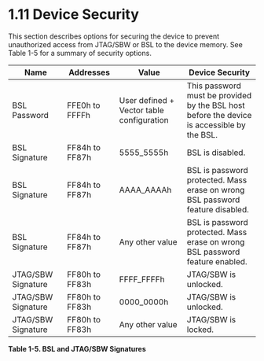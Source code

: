 # 1.11 Device Security

This section describes options for securing the device to prevent unauthorized access from JTAG/SBW or BSL to the
device memory. See Table 1-5 for a summary of security options.

<a id="table-1-5"></a>

| Name               | Addresses      | Value                                        | Device Security                                                                               |
| ------------------ | -------------- | -------------------------------------------- | --------------------------------------------------------------------------------------------- |
| BSL Password       | FFE0h to FFFFh | User defined +<br>Vector table configuration | This password must be provided by the BSL host<br>before the device is accessible by the BSL. |
| BSL Signature      | FF84h to FF87h | 5555_5555h                                   | BSL is disabled.                                                                              |
| BSL Signature      | FF84h to FF87h | AAAA_AAAAh                                   | BSL is password protected. Mass erase on wrong<br>BSL password feature disabled.              |
| BSL Signature      | FF84h to FF87h | Any other value                              | BSL is password protected. Mass erase on wrong<br>BSL password feature enabled.               |
| JTAG/SBW Signature | FF80h to FF83h | FFFF_FFFFh                                   | JTAG/SBW is unlocked.                                                                         |
| JTAG/SBW Signature | FF80h to FF83h | 0000_0000h                                   | JTAG/SBW is unlocked.                                                                         |
| JTAG/SBW Signature | FF80h to FF83h | Any other value                              | JTAG/SBW is locked.                                                                           |

**Table 1-5. BSL and JTAG/SBW Signatures**
